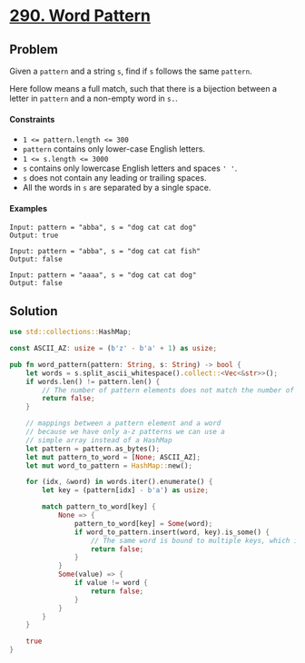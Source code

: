 # [290. Word Pattern](https://leetcode.com/problems/word-pattern/)

## Problem

Given a `pattern` and a string `s`, find if `s` follows the same `pattern`.

Here follow means a full match, such that there is a bijection between a letter
in `pattern` and a non-empty word in `s.`.

#### Constraints

* `1 <= pattern.length <= 300`
* `pattern` contains only lower-case English letters.
* `1 <= s.length <= 3000`
* `s` contains only lowercase English letters and spaces `' '`.
* `s` does not contain any leading or trailing spaces.
* All the words in `s` are separated by a single space.

#### Examples

```text
Input: pattern = "abba", s = "dog cat cat dog"
Output: true
```

```text
Input: pattern = "abba", s = "dog cat cat fish"
Output: false
```

```text
Input: pattern = "aaaa", s = "dog cat cat dog"
Output: false
```

## Solution

```rust
use std::collections::HashMap;

const ASCII_AZ: usize = (b'z' - b'a' + 1) as usize;

pub fn word_pattern(pattern: String, s: String) -> bool {
    let words = s.split_ascii_whitespace().collect::<Vec<&str>>();
    if words.len() != pattern.len() {
        // The number of pattern elements does not match the number of words
        return false;
    }

    // mappings between a pattern element and a word
    // because we have only a-z patterns we can use a
    // simple array instead of a HashMap
    let pattern = pattern.as_bytes();
    let mut pattern_to_word = [None; ASCII_AZ];
    let mut word_to_pattern = HashMap::new();

    for (idx, &word) in words.iter().enumerate() {
        let key = (pattern[idx] - b'a') as usize;

        match pattern_to_word[key] {
            None => {
                pattern_to_word[key] = Some(word);
                if word_to_pattern.insert(word, key).is_some() {
                    // The same word is bound to multiple keys, which is not allowed
                    return false;
                }
            }
            Some(value) => {
                if value != word {
                    return false;
                }
            }
        }
    }

    true
}
```